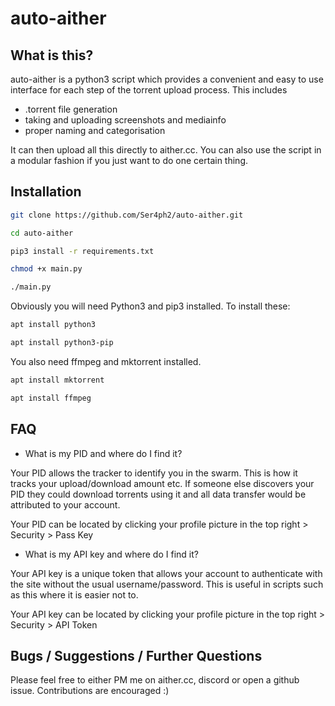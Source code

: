 # auto-aither
## What is this?
auto-aither is a python3 script which provides a convenient and easy to use interface for each step of the torrent upload process. This includes 
- .torrent file generation 
- taking and uploading screenshots and mediainfo
- proper naming and categorisation

It can then upload all this directly to aither.cc. You can also use the script in a modular fashion if you just want to do one certain thing.

## Installation

```bash
git clone https://github.com/Ser4ph2/auto-aither.git

cd auto-aither

pip3 install -r requirements.txt

chmod +x main.py

./main.py
```

Obviously you will need Python3 and pip3 installed. To install these:

```bash
apt install python3

apt install python3-pip
```

You also need ffmpeg and mktorrent installed.

```bash
apt install mktorrent

apt install ffmpeg
```

## FAQ
- What is my PID and where do I find it?

Your PID allows the tracker to identify you in the swarm. This is how it tracks your upload/download amount etc. If someone else discovers your PID they could download torrents using it and all data transfer would be attributed to your account.

Your PID can be located by clicking your profile picture in the top right > Security > Pass Key

- What is my API key and where do I find it?

Your API key is a unique token that allows your account to authenticate with the site without the usual username/password. This is useful in scripts such as this where it is easier not to.

Your API key can be located by clicking your profile picture in the top right > Security > API Token

## Bugs / Suggestions / Further Questions
Please feel free to either PM me on aither.cc, discord or open a github issue. Contributions are encouraged :)
